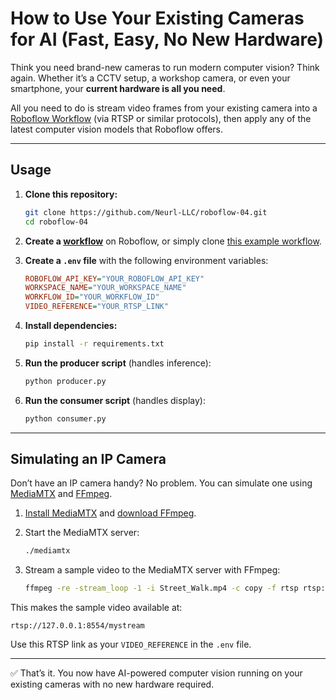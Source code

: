 # How to Use Your Existing Cameras for AI (Fast, Easy, No New Hardware)

Think you need brand-new cameras to run modern computer vision? Think again.
Whether it’s a CCTV setup, a workshop camera, or even your smartphone, your **current hardware is all you need**.

All you need to do is stream video frames from your existing camera into a [Roboflow Workflow](https://roboflow.com/workflows/build) (via RTSP or similar protocols), then apply any of the latest computer vision models that Roboflow offers.

---

## Usage

1. **Clone this repository:**

   ```sh
   git clone https://github.com/Neurl-LLC/roboflow-04.git
   cd roboflow-04
   ```

2. **Create a [workflow](https://roboflow.com/workflows/build)** on Roboflow, or simply clone [this example workflow](https://app.roboflow.com/workflows/embed/eyJhbGciOiJIUzI1NiIsInR5cCI6IkpXVCJ9.eyJ3b3JrZmxvd0lkIjoiWWpmeHFpdmlqYURidEdGeWN4c3oiLCJ3b3Jrc3BhY2VJZCI6IjlkV1VvSGNHd0pXSmtFZG5IY09tUUQzclA0dzEiLCJ1c2VySWQiOiI5ZFdVb0hjR3dKV0prRWRuSGNPbVFEM3JQNHcxIiwiaWF0IjoxNzU1NjEwMTUyfQ.pFq83Whfg7GG7lLyvkcAhXNeLkhR7pnah5vpSfH3aFw).

3. **Create a `.env` file** with the following environment variables:

   ```ini
   ROBOFLOW_API_KEY="YOUR_ROBOFLOW_API_KEY"
   WORKSPACE_NAME="YOUR_WORKSPACE_NAME"
   WORKFLOW_ID="YOUR_WORKFLOW_ID"
   VIDEO_REFERENCE="YOUR_RTSP_LINK"
   ```

4. **Install dependencies:**

   ```sh
   pip install -r requirements.txt
   ```

5. **Run the producer script** (handles inference):

   ```sh
   python producer.py
   ```

6. **Run the consumer script** (handles display):

   ```sh
   python consumer.py
   ```

---

## Simulating an IP Camera

Don’t have an IP camera handy? No problem. You can simulate one using [MediaMTX](https://github.com/bluenviron/mediamtx/) and [FFmpeg](https://ffmpeg.org/).

1. [Install MediaMTX](https://github.com/bluenviron/mediamtx/?tab=readme-ov-file#installation) and [download FFmpeg](https://www.ffmpeg.org/download.html).

2. Start the MediaMTX server:

   ```sh
   ./mediamtx
   ```

3. Stream a sample video to the MediaMTX server with FFmpeg:

   ```sh
   ffmpeg -re -stream_loop -1 -i Street_Walk.mp4 -c copy -f rtsp rtsp://127.0.0.1:8554/mystream
   ```

This makes the sample video available at:

```
rtsp://127.0.0.1:8554/mystream
```

Use this RTSP link as your `VIDEO_REFERENCE` in the `.env` file.

---

✅ That’s it. You now have AI-powered computer vision running on your existing cameras with no new hardware required.

